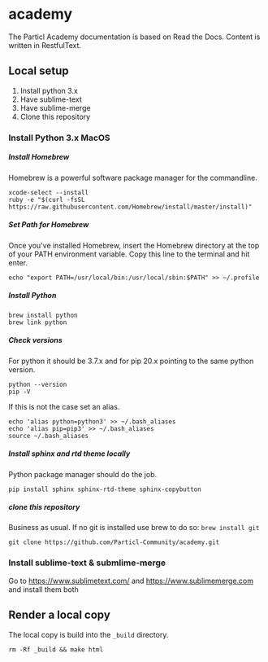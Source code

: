 # academy

The Particl Academy documentation is based on Read the Docs. Content is written in RestfulText.

## Local setup

1. Install python 3.x
2. Have sublime-text
3. Have sublime-merge
4. Clone this repository

### Install Python 3.x MacOS

##### Install Homebrew 
Homebrew is a powerful software package manager for the commandline.

```
xcode-select --install
ruby -e "$(curl -fsSL https://raw.githubusercontent.com/Homebrew/install/master/install)"
```

##### Set Path for Homebrew 

Once you've installed Homebrew, insert the Homebrew directory at the top of your PATH environment variable. Copy this line to the terminal and hit enter.

```
echo "export PATH=/usr/local/bin:/usr/local/sbin:$PATH" >> ~/.profile
```

##### Install Python 

```
brew install python
brew link python
```

##### Check versions
For python it should be 3.7.x and for pip 20.x pointing to the same python version. 
```
python --version
pip -V
```

If this is not the case set an alias.
```
echo 'alias python=python3' >> ~/.bash_aliases
echo 'alias pip=pip3' >> ~/.bash_aliases
source ~/.bash_aliases
```


##### Install sphinx and rtd theme locally
Python package manager should do the job. 

```
pip install sphinx sphinx-rtd-theme sphinx-copybutton
```

##### clone this repository
Business as usual. If no git is installed use brew to do so: ```brew install git```

```
git clone https://github.com/Particl-Community/academy.git
```

### Install sublime-text & submlime-merge

Go to https://www.sublimetext.com/ and https://www.sublimemerge.com and install them both

## Render a local copy
The local copy is build into the ```_build``` directory.
```
rm -Rf _build && make html
```